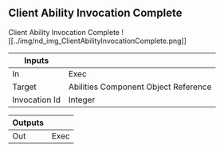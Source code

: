 ## Client Ability Invocation Complete
Client Ability Invocation Complete
![[../img/nd_img_ClientAbilityInvocationComplete.png]]

|Inputs||
|--|--|
| In | Exec |
| Target | Abilities Component Object Reference |
| Invocation Id | Integer |

|Outputs||
|--|--|
| Out | Exec |
